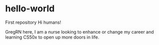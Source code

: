 # hello-world
First repository 
Hi humans!

GregRN here, I am a nurse looking to enhance or change my career and learning CS50x to open up more doors in life. 

